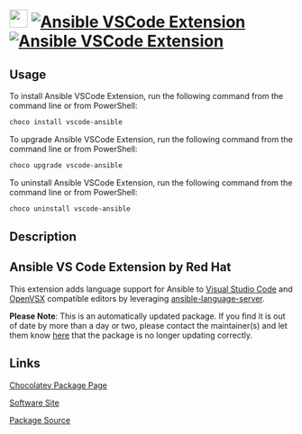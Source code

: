 ﻿# <img src="https://cdn.jsdelivr.net/gh/mkevenaar/chocolatey-packages@436d3ec48c11e068a351c98590a9b3a54076829f/icons/vscode-ansible.png" width="32" height="32"/> [![Ansible VSCode Extension](https://img.shields.io/chocolatey/v/vscode-ansible.svg?label=Ansible+VSCode+Extension)](https://community.chocolatey.org/packages/vscode-ansible) [![Ansible VSCode Extension](https://img.shields.io/chocolatey/dt/vscode-ansible.svg)](https://community.chocolatey.org/packages/vscode-ansible)

## Usage

To install Ansible VSCode Extension, run the following command from the command line or from PowerShell:

```powershell
choco install vscode-ansible
```

To upgrade Ansible VSCode Extension, run the following command from the command line or from PowerShell:

```powershell
choco upgrade vscode-ansible
```

To uninstall Ansible VSCode Extension, run the following command from the command line or from PowerShell:

```powershell
choco uninstall vscode-ansible
```

## Description

## Ansible VS Code Extension by Red Hat

This extension adds language support for Ansible to
[Visual Studio Code](https://marketplace.visualstudio.com/items?itemName=redhat.ansible)
and [OpenVSX](https://open-vsx.org/extension/redhat/ansible) compatible editors
by leveraging
[ansible-language-server](https://github.com/ansible/ansible-language-server).


**Please Note**: This is an automatically updated package. If you find it is
out of date by more than a day or two, please contact the maintainer(s) and
let them know [here](https://github.com/mkevenaar/chocolatey-packages/issues) that the package is no longer updating correctly.


## Links

[Chocolatey Package Page](https://community.chocolatey.org/packages/vscode-ansible)

[Software Site](https://marketplace.visualstudio.com/items?itemName=redhat.ansible)

[Package Source](https://github.com/mkevenaar/chocolatey-packages/tree/master/automatic/vscode-ansible)

